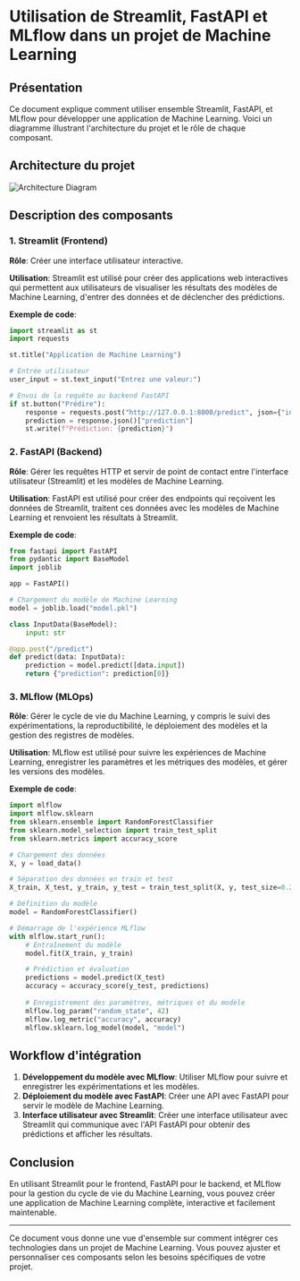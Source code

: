 # Utilisation de Streamlit, FastAPI et MLflow dans un projet de Machine Learning

## Présentation

Ce document explique comment utiliser ensemble Streamlit, FastAPI, et MLflow pour développer une application de Machine Learning. Voici un diagramme illustrant l'architecture du projet et le rôle de chaque composant.

## Architecture du projet

![Architecture Diagram](https://i.imgur.com/OG3v5j4.png)

## Description des composants

### 1. Streamlit (Frontend)

**Rôle**: Créer une interface utilisateur interactive.

**Utilisation**: Streamlit est utilisé pour créer des applications web interactives qui permettent aux utilisateurs de visualiser les résultats des modèles de Machine Learning, d'entrer des données et de déclencher des prédictions.

**Exemple de code**:
```python
import streamlit as st
import requests

st.title("Application de Machine Learning")

# Entrée utilisateur
user_input = st.text_input("Entrez une valeur:")

# Envoi de la requête au backend FastAPI
if st.button("Prédire"):
    response = requests.post("http://127.0.0.1:8000/predict", json={"input": user_input})
    prediction = response.json()["prediction"]
    st.write(f"Prédiction: {prediction}")
```

### 2. FastAPI (Backend)

**Rôle**: Gérer les requêtes HTTP et servir de point de contact entre l'interface utilisateur (Streamlit) et les modèles de Machine Learning.

**Utilisation**: FastAPI est utilisé pour créer des endpoints qui reçoivent les données de Streamlit, traitent ces données avec les modèles de Machine Learning et renvoient les résultats à Streamlit.

**Exemple de code**:
```python
from fastapi import FastAPI
from pydantic import BaseModel
import joblib

app = FastAPI()

# Chargement du modèle de Machine Learning
model = joblib.load("model.pkl")

class InputData(BaseModel):
    input: str

@app.post("/predict")
def predict(data: InputData):
    prediction = model.predict([data.input])
    return {"prediction": prediction[0]}
```

### 3. MLflow (MLOps)

**Rôle**: Gérer le cycle de vie du Machine Learning, y compris le suivi des expérimentations, la reproductibilité, le déploiement des modèles et la gestion des registres de modèles.

**Utilisation**: MLflow est utilisé pour suivre les expériences de Machine Learning, enregistrer les paramètres et les métriques des modèles, et gérer les versions des modèles.

**Exemple de code**:
```python
import mlflow
import mlflow.sklearn
from sklearn.ensemble import RandomForestClassifier
from sklearn.model_selection import train_test_split
from sklearn.metrics import accuracy_score

# Chargement des données
X, y = load_data()

# Séparation des données en train et test
X_train, X_test, y_train, y_test = train_test_split(X, y, test_size=0.2, random_state=42)

# Définition du modèle
model = RandomForestClassifier()

# Démarrage de l'expérience MLflow
with mlflow.start_run():
    # Entraînement du modèle
    model.fit(X_train, y_train)

    # Prédiction et évaluation
    predictions = model.predict(X_test)
    accuracy = accuracy_score(y_test, predictions)
    
    # Enregistrement des paramètres, métriques et du modèle
    mlflow.log_param("random_state", 42)
    mlflow.log_metric("accuracy", accuracy)
    mlflow.sklearn.log_model(model, "model")
```

## Workflow d'intégration

1. **Développement du modèle avec MLflow**: Utiliser MLflow pour suivre et enregistrer les expérimentations et les modèles.
2. **Déploiement du modèle avec FastAPI**: Créer une API avec FastAPI pour servir le modèle de Machine Learning.
3. **Interface utilisateur avec Streamlit**: Créer une interface utilisateur avec Streamlit qui communique avec l'API FastAPI pour obtenir des prédictions et afficher les résultats.

## Conclusion

En utilisant Streamlit pour le frontend, FastAPI pour le backend, et MLflow pour la gestion du cycle de vie du Machine Learning, vous pouvez créer une application de Machine Learning complète, interactive et facilement maintenable.

---

Ce document vous donne une vue d'ensemble sur comment intégrer ces technologies dans un projet de Machine Learning. Vous pouvez ajuster et personnaliser ces composants selon les besoins spécifiques de votre projet.
